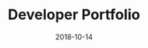 ---
title: Developer Portfolio
date: 2018-10-14
description: "TThis project describes the creatioon of the developer portfolio."
features:
  - Project pages with side navigation
  - Responsive design for mobile devices
tech_stack:
  - Jekyll
  - Sass
  - SQL
  - HTML5
---
